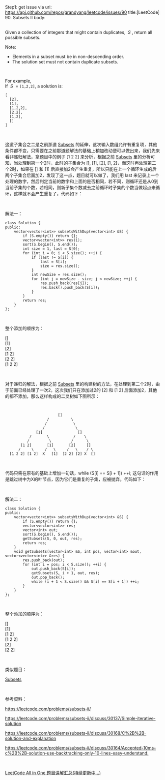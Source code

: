 Step1: get issue via url: https://api.github.com/repos/grandyang/leetcode/issues/90 
 title:[LeetCode] 90. Subsets II 
 body:  
  

Given a collection of integers that might contain duplicates,  _S_ , return all possible subsets.

Note:

  * Elements in a subset must be in non-descending order.
  * The solution set must not contain duplicate subsets.



 

For example,  
If  _S_  = `[1,2,2]`, a solution is:
    
    
    [
      [2],
      [1],
      [1,2,2],
      [2,2],
      [1,2],
      []
    ]

 

这道子集合之二是之前那道 [Subsets](http://www.cnblogs.com/grandyang/p/4309345.html) 的延伸，这次输入数组允许有重复项，其他条件都不变，只需要在之前那道题解法的基础上稍加改动便可以做出来，我们先来看非递归解法，拿题目中的例子 [1 2 2] 来分析，根据之前 [Subsets](http://www.cnblogs.com/grandyang/p/4309345.html) 里的分析可知，当处理到第一个2时，此时的子集合为 [], [1], [2], [1, 2]，而这时再处理第二个2时，如果在 [] 和 [1] 后直接加2会产生重复，所以只能在上一个循环生成的后两个子集合后面加2，发现了这一点，题目就可以做了，我们用 last 来记录上一个处理的数字，然后判定当前的数字和上面的是否相同，若不同，则循环还是从0到当前子集的个数，若相同，则新子集个数减去之前循环时子集的个数当做起点来循环，这样就不会产生重复了，代码如下：

 

解法一：
    
    
    class Solution {
    public:
        vector<vector<int>> subsetsWithDup(vector<int> &S) {
            if (S.empty()) return {};
            vector<vector<int>> res(1);
            sort(S.begin(), S.end());
            int size = 1, last = S[0];
            for (int i = 0; i < S.size(); ++i) {
                if (last != S[i]) {
                    last = S[i];
                    size = res.size();
                }
                int newSize = res.size();
                for (int j = newSize - size; j < newSize; ++j) {
                    res.push_back(res[j]);
                    res.back().push_back(S[i]);
                }
            }
            return res;
        }
    };

 

整个添加的顺序为：

[]  
[1]  
[2]  
[1 2]  
[2 2]  
[1 2 2]

 

对于递归的解法，根据之前 [Subsets](http://www.cnblogs.com/grandyang/p/4309345.html) 里的构建树的方法，在处理到第二个2时，由于前面已经处理了一次2，这次我们只在添加过2的 [2] 和 [1 2] 后面添加2，其他的都不添加，那么这样构成的二叉树如下图所示：

 
    
    
                            []        
                       /          \        
                      /            \     
                     /              \
                  [1]                []
               /       \           /    \
              /         \         /      \        
           [1 2]       [1]       [2]     []
          /     \     /   \     /   \    / \
      [1 2 2] [1 2]  X   [1]  [2 2] [2] X  []

 

代码只需在原有的基础上增加一句话，while (S[i] == S[i + 1]) ++i; 这句话的作用是跳过树中为X的叶节点，因为它们是重复的子集，应被抛弃。代码如下：

 

解法二：
    
    
    class Solution {
    public:
        vector<vector<int>> subsetsWithDup(vector<int> &S) {
            if (S.empty()) return {};
            vector<vector<int>> res;
            vector<int> out;
            sort(S.begin(), S.end());
            getSubsets(S, 0, out, res);
            return res;
        }
        void getSubsets(vector<int> &S, int pos, vector<int> &out, vector<vector<int>> &res) {
            res.push_back(out);
            for (int i = pos; i < S.size(); ++i) {
                out.push_back(S[i]);
                getSubsets(S, i + 1, out, res);
                out.pop_back();
                while (i + 1 < S.size() && S[i] == S[i + 1]) ++i;
            }
        }
    };

 

整个添加的顺序为：

[]  
[1]  
[1 2]  
[1 2 2]  
[2]  
[2 2]

 

类似题目：

[Subsets](http://www.cnblogs.com/grandyang/p/4309345.html)

 

参考资料：

<https://leetcode.com/problems/subsets-ii/>

<https://leetcode.com/problems/subsets-ii/discuss/30137/Simple-iterative-solution>

<https://leetcode.com/problems/subsets-ii/discuss/30168/C%2B%2B-solution-and-explanation>

<https://leetcode.com/problems/subsets-ii/discuss/30164/Accepted-10ms-c%2B%2B-solution-use-backtracking-only-10-lines-easy-understand.>

 

[LeetCode All in One 题目讲解汇总(持续更新中...)](http://www.cnblogs.com/grandyang/p/4606334.html)
